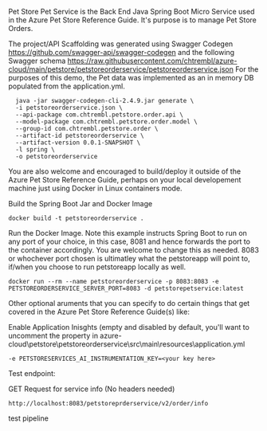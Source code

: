 Pet Store Pet Service is the Back End Java Spring Boot Micro Service used in the Azure Pet Store Reference Guide. It's purpose is to manage Pet Store Orders.

The project/API Scaffolding was generated using Swagger Codegen https://github.com/swagger-api/swagger-codegen and the following Swagger schema https://raw.githubusercontent.com/chtrembl/azure-cloud/main/petstore/petstoreorderservice/petstoreorderservice.json For the purposes of this demo, the Pet data was implemented as an in memory DB populated from the application.yml.

```
  java -jar swagger-codegen-cli-2.4.9.jar generate \
  -i petstoreorderservice.json \
  --api-package com.chtrembl.petstore.order.api \
  --model-package com.chtrembl.petstore.order.model \
  --group-id com.chtrembl.petstore.order \
  --artifact-id petstoreorderservice \
  --artifact-version 0.0.1-SNAPSHOT \
  -l spring \
  -o petstoreorderservice
```
You are also welcome and encouraged to build/deploy it outside of the Azure Pet Store Reference Guide, perhaps on your local developement machine just using Docker in Linux containers mode.

Build the Spring Boot Jar and Docker Image

```docker build -t petstoreorderservice .```

Run the Docker Image. Note this example instructs Spring Boot to run on any port of your choice, in this case, 8081 and hence forwards the port to the container accordingly. You are welcome to change this as needed. 8083 or whochever port chosen is ultimatley what the petstoreapp will point to, if/when you choose to run petstoreapp locally as well.

```docker run --rm --name petstoreorderservice -p 8083:8083 -e PETSTOREORDERSERVICE_SERVER_PORT=8083 -d petstorepetservice:latest```

Other optional aruments that you can specify to do certain things that get covered in the Azure Pet Store Reference Guide(s) like:

Enable Application Inisghts (empty and disabled by default, you'll want to uncomment the property in azure-cloud\petstore\petstoreorderservice\src\main\resources\application.yml

```-e PETSTORESERVICES_AI_INSTRUMENTATION_KEY=<your key here>```

Test endpoint:

GET Request for service info (No headers needed)

```http://localhost:8083/petstoreprderservice/v2/order/info```


test pipeline
